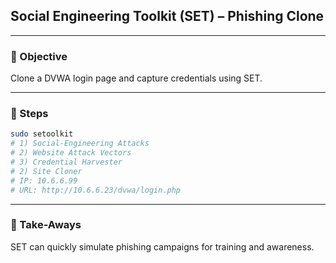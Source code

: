 ## Social Engineering Toolkit (SET) – Phishing Clone

---

### 🎯 Objective
Clone a DVWA login page and capture credentials using SET.

---

### 🧪 Steps
```bash
sudo setoolkit
# 1) Social-Engineering Attacks
# 2) Website Attack Vectors
# 3) Credential Harvester
# 2) Site Cloner
# IP: 10.6.6.99
# URL: http://10.6.6.23/dvwa/login.php
```

---

### 📌 Take-Aways
SET can quickly simulate phishing campaigns for training and awareness.
